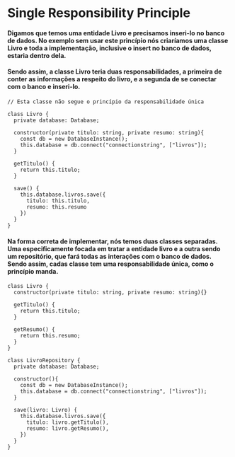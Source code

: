 # Single Responsibility Principle

#### Digamos que temos uma entidade Livro e precisamos inseri-lo no banco de dados. No exemplo sem usar este princípio nós criaríamos uma classe Livro e toda a implementação, inclusive o insert no banco de dados, estaria dentro dela.

#### Sendo assim, a classe Livro teria duas responsabilidades, a primeira de conter as informações a respeito do livro, e a segunda de se conectar com o banco e inseri-lo.

```
// Esta classe não segue o princípio da responsabilidade única

class Livro {
  private database: Database;
  
  constructor(private titulo: string, private resumo: string){
    const db = new DatabaseInstance();
    this.database = db.connect("connectionstring", ["livros"]);
  }
  
  getTitulo() {
    return this.titulo;
  }
  
  save() {
    this.database.livros.save({
      titulo: this.titulo,
      resumo: this.resumo
    })
  }
}
```

#### Na forma correta de implementar, nós temos duas classes separadas. Uma especificamente focada em tratar a entidade livro e a outra sendo um repositório, que fará todas as interações com o banco de dados. Sendo assim, cadas classe tem uma responsabilidade única, como o princípio manda.

```
class Livro {
  constructor(private titulo: string, private resumo: string){}
  
  getTitulo() {
    return this.titulo;
  }
  
  getResumo() {
    return this.resumo;
  }
}

class LivroRepository {
  private database: Database;
  
  constructor(){
    const db = new DatabaseInstance();
    this.database = db.connect("connectionstring", ["livros"]);
  }
  
  save(livro: Livro) {
    this.database.livros.save({
      titulo: livro.getTitulo(),
      resumo: livro.getResumo(),
    })
  }
}
```




